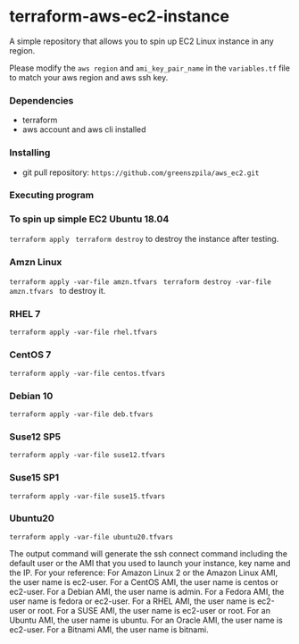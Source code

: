 

# terraform-aws-ec2-instance 

A simple repository that allows you to spin up EC2 Linux instance in any region.

Please modify the `aws region` and `ami_key_pair_name` in the `variables.tf` file
to match your aws region and aws ssh key.

### Dependencies

* terraform
* aws account and aws cli installed 

### Installing

* git pull repository:  `https://github.com/greenszpila/aws_ec2.git`

### Executing program

### To spin up simple EC2 Ubuntu 18.04 
`terraform apply `
`terraform destroy` to destroy the instance after testing.

### Amzn Linux 
`terraform apply -var-file amzn.tfvars `
`terraform destroy -var-file amzn.tfvars ` to destroy it.

### RHEL 7
`terraform apply -var-file rhel.tfvars `

### CentOS 7
`terraform apply -var-file centos.tfvars`

### Debian 10
`terraform apply -var-file deb.tfvars`

### Suse12 SP5
`terraform apply -var-file suse12.tfvars`

### Suse15 SP1
`terraform apply -var-file suse15.tfvars`

### Ubuntu20
`terraform apply -var-file ubuntu20.tfvars`


The output command will generate the ssh connect command including the default user or the AMI that you used to launch your instance, key name and the IP. For your reference:
For Amazon Linux 2 or the Amazon Linux AMI, the user name is ec2-user.
For a CentOS AMI, the user name is centos or ec2-user.
For a Debian AMI, the user name is admin.
For a Fedora AMI, the user name is fedora or ec2-user.
For a RHEL AMI, the user name is ec2-user or root.
For a SUSE AMI, the user name is ec2-user or root.
For an Ubuntu AMI, the user name is ubuntu.
For an Oracle AMI, the user name is ec2-user.
For a Bitnami AMI, the user name is bitnami.